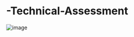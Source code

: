 # -Technical-Assessment
![image](https://github.com/Chefe184/-Technical-Assessment/assets/100480265/8f722309-cebf-4bc6-abaf-9df0ea11084a)
